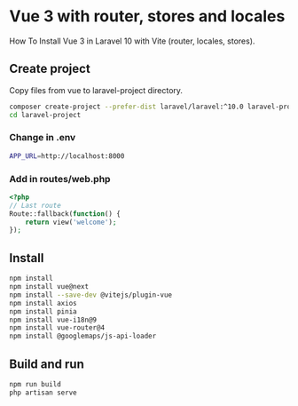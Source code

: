 # Vue 3 with router, stores and locales

How To Install Vue 3 in Laravel 10 with Vite (router, locales, stores).

## Create project

Copy files from vue to laravel-project directory.

```sh
composer create-project --prefer-dist laravel/laravel:^10.0 laravel-project
cd laravel-project
```

### Change in .env

```sh
APP_URL=http://localhost:8000
```

### Add in routes/web.php

```php
<?php
// Last route
Route::fallback(function() {
    return view('welcome');
});
```

## Install

```sh
npm install
npm install vue@next
npm install --save-dev @vitejs/plugin-vue
npm install axios
npm install pinia
npm install vue-i18n@9
npm install vue-router@4
npm install @googlemaps/js-api-loader
```

## Build and run

```sh
npm run build
php artisan serve
```
